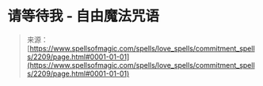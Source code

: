 <!--yml

category: 未分类

date: 2024-06-12 18:35:45

-->

# 请等待我 - 自由魔法咒语

> 来源：[https://www.spellsofmagic.com/spells/love_spells/commitment_spells/2209/page.html#0001-01-01](https://www.spellsofmagic.com/spells/love_spells/commitment_spells/2209/page.html#0001-01-01)
